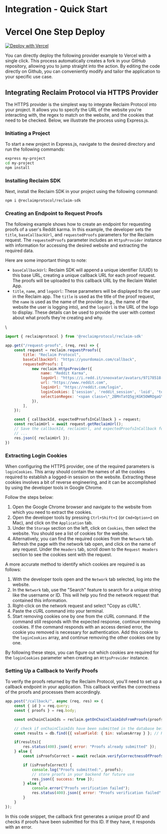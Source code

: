 # Integration - Quick Start


# Vercel One Step Deploy

[![Deploy with Vercel](https://vercel.com/button)](https://vercel.com/new/clone?repository-url=https://github.com/reclaimprotocol/one-step-deploy-provider)

You can directly deploy the following provider example to Vercel with a single click. This process automatically creates a fork in your GitHub repository, allowing you to jump straight into the action. By editing the code directly on Github, you can conveniently modify and tailor the application to your specific use case.


## Integrating Reclaim Protocol via HTTPS Provider

The HTTPS provider is the simplest way to integrate Reclaim Protocol into your project. It allows you to specify the URL of the website you're interacting with, the regex to match on the website, and the cookies that need to be checked. Below, we illustrate the process using Express.js.

### Initiating a Project

To start a new project in Express.js, navigate to the desired directory and run the following commands:

```bash
express my-project
cd my-project
npm install
```

### Installing Reclaim SDK

Next, install the Reclaim SDK in your project using the following command:

```bash
npm i @reclaimprotocol/reclaim-sdk
```

### Creating an Endpoint to Request Proofs

The following example shows how to create an endpoint for requesting proofs of a user's Reddit karma. In this example, the developer sets the `title`, `baseCallbackUrl`, and `requestedProofs` parameters for the Reclaim request. The `requestedProofs` parameter includes an `HttpsProvider` instance with information for accessing the desired website and extracting the required data.

Here are some important things to note:

* `baseCallbackUrl`:  Reclaim SDK will append a unique identifier (UUID) to this base URL, creating a unique callback URL for each proof request. The proofs will be uploaded to this callback URL by the Reclaim Wallet App.
* `title`, `name`, and `logoUrl`: These parameters will be displayed to the user in the Reclaim app. The `title` is used as the title of the proof request, the `name` is used as the name of the provider (e.g., the name of the website the user is logging into), and the `logoUrl` is the URL of the logo to display. These details can be used to provide the user with context about what proofs they're creating and why.

\


```javascript
import { reclaimprotocol } from '@reclaimprotocol/reclaim-sdk'

app.get("/request-proofs", (req, res) => {
    const request = reclaim.requestProofs({
        title: "Reclaim Protocol",
        baseCallbackUrl: "https://yourdomain.com/callback",
        requestedProofs: [
            new reclaim.HttpsProvider({
                name: "Reddit Karma",
                logoUrl: "https://i.redd.it/snoovatar/avatars/97178518-5ce1-400b-8185-54dcaef96d9c.png",
                url: "https://www.reddit.com",
                loginUrl: "https://reddit.com/login",
                loginCookies: ['session', 'reddit_session', 'loid', 'token_v2', 'edgebucket'],
                selectionRegex: '<span class=\"_2BMnTatQ5gjKGK5OWROgaG\">{{username}}</span>.*?<span>{{karma}} karma</span>',
            }),
        ],
    });

    const { callbackId, expectedProofsInCallback } = request;
    const reclaimUrl = await request.getReclaimUrl();
    // Save the callbackId, reclaimUrl, and expectedProofsInCallback for future use
    // ...
    res.json({ reclaimUrl });
})
```

### Extracting Login Cookies

When configuring the HTTPS provider, one of the required parameters is `loginCookies`. This array should contain the names of all the cookies required to establish a logged-in session on the website. Extracting these cookies involves a bit of reverse engineering, and it can be accomplished by using the developer tools in Google Chrome.

Follow the steps below:

1. Open the Google Chrome browser and navigate to the website from which you need to extract the cookies.
2. Open the developer tools by pressing `Ctrl+Shift+I` (or `Cmd+Option+I` on Mac), and click on the `Application` tab.
3. Under the `Storage` section on the left, click on `Cookies`, then select the website. You should see a list of cookies for the website.
4. Alternatively, you can find the required cookies from the `Network` tab. Refresh the page with the network tab open, and click on the name of any request. Under the `Headers` tab, scroll down to the `Request Headers` section to see the cookies sent with the request.

A more accurate method to identify which cookies are required is as follows:

1. With the developer tools open and the `Network` tab selected, log into the website.
2. In the `Network` tab, use the "Search" feature to search for a unique string like the username or ID. This will help you find the network request that contained this information.
3. Right-click on the network request and select "Copy as cURL".
4. Paste the cURL command into your terminal.
5. Start removing cookies one by one from the cURL command. If the command still responds with the expected response, continue removing cookies. If the command responds with an access denied error, the cookie you removed is necessary for authentication. Add this cookie to the `loginCookies` array, and continue removing the other cookies one by one.

By following these steps, you can figure out which cookies are required for the `loginCookies` parameter when creating an `HttpsProvider` instance.



### Setting Up a Callback to Verify Proofs

To verify the proofs returned by the Reclaim Protocol, you'll need to set up a callback endpoint in your application. This callback verifies the correctness of the proofs and processes them accordingly.

```javascript
app.post("/callback/", async (req, res) => {
    const { id } = req.query;
    const { proofs } = req.body;

    const onChainClaimIds = reclaim.getOnChainClaimIdsFromProofs(proofs)

    // check if onChainClaimIds have been submitted in the database before
    const results = db.find({{ valueField: { $in: valuesArray } }; // Replace 'valueField' with the field name in your database

    if(results){
        res.status(400).json({ error: "Proofs already submitted" });
    } else {
        const isProofsCorrect = await reclaim.verifyCorrectnessOfProofs(proofs);

        if (isProofsCorrect) {
            console.log("Proofs submitted:", proofs);
            // store proofs in your backend for future use
            res.json({ success: true });
        } else {
            console.error("Proofs verification failed");
            res.status(400).json({ error: "Proofs verification failed" });
        }
    }
});
```

In this code snippet, the callback first generates a unique proof ID and checks if proofs have been submitted for this ID. If they have, it responds with an error.
